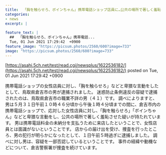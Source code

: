 ```yaml
---
title:  「胸を触らせろ、ボインちゃん」携帯電話ショップ店員に…公共の場所で著しく羞恥させた疑いで男(41)を逮捕  
categories:
- news
excerpt: |
  
feature_text: |
  ##  「胸を触らせろ、ボインちゃん」携帯電話...
  Tue, 01 Jun 2021 17:29:42  +0900
feature_image: "https://picsum.photos/2560/600?image=733"
image: "https://picsum.photos/2560/600?image=733"
---
```


[https://asahi.5ch.net/test/read.cgi/newsplus/1622536182/](https://asahi.5ch.net/test/read.cgi/newsplus/1622536182/)
posted on Tue, 01 Jun 2021 17:29:42  +0900

<!--more-->

携帯電話ショップの女性店員に対し、「胸を触らせろ」などと卑猥な言動をしたとして、鳥取県倉吉市の男が逮捕されました。 迷惑防止条例違反の容疑で逮捕されたのは、鳥取県倉吉市の職業不詳の男（４１）です。 調べによりますと、男は５月３１日午前１０時４６分頃から午後１時４分頃までの間に、倉吉市内の携帯電話ショップで、応対した女性店員に対し、「胸を触らせろ」「ボインちゃん」などと卑猥な言動をし、公共の場所で著しく羞恥させた疑いが持たれています。 男は携帯電話料金の未納分を支払うために来店したということで、女性店員とは面識がないということです。 店からの届け出を受け、捜査を行ったところ、男の犯行が明らかになったとして、１日午前５時過ぎに逮捕しました。 調べに対し男は、容疑を一部否認しているということです。 事件の経緯や動機などについて、倉吉警察署が捜査を続けています。

